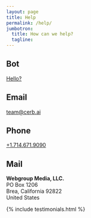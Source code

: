 ```yaml
---
layout: page
title: Help
permalink: /help/
jumbotron: 
  title: How can we help?
  tagline: 
---
```


## Bot

<a href="javascript:;" data-cerb-bot-interaction="" class="cerb-button">Hello?</a>

## Email

[team@cerb.ai](mailto:team@cerb.ai)

## Phone

[+1.714.671.9090](tel:+1.714.671.9090)

## Mail

**Webgroup Media, LLC.**  
PO Box 1206  
Brea, California 92822  
United States

{% include testimonials.html %}